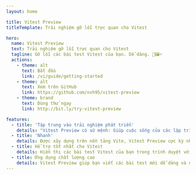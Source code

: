 ```yaml
---
layout: home

title: Vitest Preview
titleTemplate: Trải nghiệm gỡ lỗi trực quan cho Vitest

hero:
  name: Vitest Preview
  text: Trải nghiệm gỡ lỗi trực quan cho Vitest
  tagline: Gỡ lỗi các bài test Vitest của bạn. Dễ dàng. 🧪🖼⚡️
  actions:
    - theme: alt
      text: Bắt đầu
      link: /vi/guide/getting-started
    - theme: alt
      text: Xem trên GitHub
      link: https://github.com/nvh95/vitest-preview
    - theme: brand
      text: Dùng thử ngay
      link: http://bit.ly/try-vitest-preview

features:
  - title: 'Tập trung vào trải nghiệm phát triển'
    details: "Vitest Preview có sứ mệnh: Giúp cuộc sống của các lập trình viên front-end dễ dàng hơn. Nó được xây dựng với tư duy đặt trải nghiệm phát triển lên hàng đầu."
  - title: 'Nhanh'
    details: Được xây dựng trên nền tảng Vite, Vitest Preview cực kỳ nhanh. Bạn có thể thấy các thay đổi trong trình duyệt chỉ trong vài mili giây.
  - title: Hỗ trợ tốt nhất cho Vitest
    details: Hiển thị các bài test Vitest của bạn trong trình duyệt với cấu hình tối thiểu.
  - title: Ứng dụng chất lượng cao
    details: Vitest Preview giúp bạn viết các bài test mới dễ dàng và nhanh hơn. Điều đó có nghĩa là ứng dụng của bạn sẽ đáng tin cậy và dễ mở rộng hơn.
---
```

